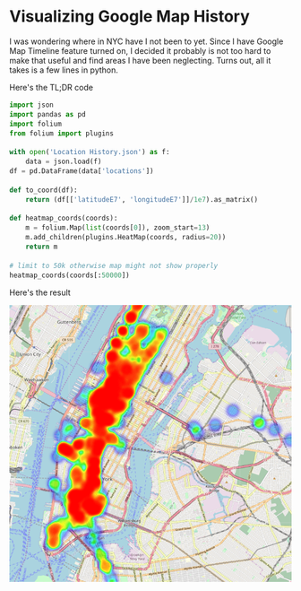 # Visualizing Google Map History

I was wondering where in NYC have I not been to yet. Since I have Google Map Timeline feature turned on, I decided it probably is not too hard to make that useful and find areas I have been neglecting. Turns out, all it takes is a few lines in python.

Here's the TL;DR code

```python
import json
import pandas as pd
import folium
from folium import plugins

with open('Location History.json') as f:
    data = json.load(f)
df = pd.DataFrame(data['locations'])

def to_coord(df):
    return (df[['latitudeE7', 'longitudeE7']]/1e7).as_matrix()

def heatmap_coords(coords):
    m = folium.Map(list(coords[0]), zoom_start=13)
    m.add_children(plugins.HeatMap(coords, radius=20))
    return m

# limit to 50k otherwise map might not show properly
heatmap_coords(coords[:50000])

```

Here's the result

![My Location History](https://github.com/harin/gmap-history-vis/raw/master/location-history.png)
